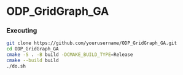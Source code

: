 # ODP_GridGraph_GA

### Executing

```sh
git clone https://github.com/yourusername/ODP_GridGraph_GA.git
cd ODP_GridGraph_GA
cmake -S . -B build -DCMAKE_BUILD_TYPE=Release
cmake --build build
./do.sh
```
